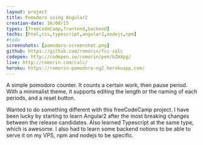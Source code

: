 ```yaml
---
layout: project
title: Pomodoro using Angular2
creation-date: 16/08/15
types: [freeCodeCamp,frontend,backend]
techs: [html,css,typescript,angular2,nodejs,npm]
#todo
screenshots: [pomodoro-screenshot.png]
github: https://github.com/romorin/fcc-calc
codepen: http://codepen.io/romorin/pen/bZmXpg/
live: http://romorin.com/calc/
heroku: https://romorin-pomodoro-ng2.herokuapp.com/
---
```


A simple pomodoro counter. It counts a certain work, then pause period. With a minimalist theme, it supports editing the length or the naming of each periods, and a reset button.

Wanted to do something different with this freeCodeCamp project. I have been lucky by starting to learn Angular2 after the most breaking changes between the release candidates. Also learned Typescript at the same type, which is awesome. I also had to learn some backend notions to be able to serve it on my VPS, npm and nodejs to be specific.
